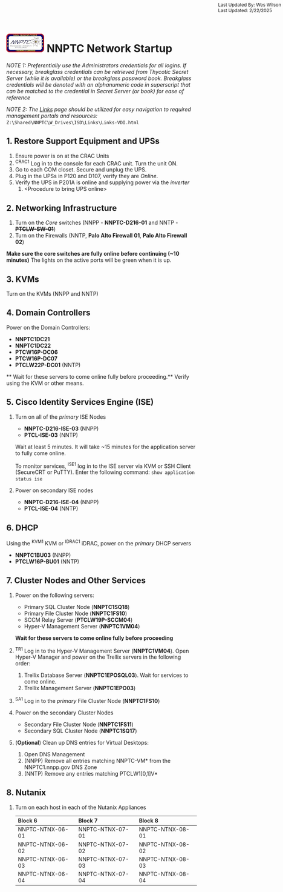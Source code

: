 <style>
    .updated {
        /* color:rgb(255, 255, 255); */
        position: absolute;
        top: 5px;
        right: 5px;
        font-size: 12px;
    }
</style>
<div class="updated">
    <a>Last Updated By: Wes Wilson</a></br>
    <a>Last Updated: 2/22/2025</a></br>
</div>

# ![NNPTC Logo][NNPTCLogo] NNPTC Network Startup

*NOTE 1: Preferentially use the Administrators credentials for all logins. If necessary, breakglass credentials can be retrieved from Thycotic Secret Server (while it is available) or the breakglass password book. Breakglass credentials will be denoted with an alphanumeric code in superscript that can be matched to the credential in Secret Server (or book) for ease of reference*

*NOTE 2: The [Links] page should be utilized for easy navigation to required management portals and resources:* `Z:\Shared\NNPTC\W_Drives\ISD\Links\Links-VDI.html`

## 1. Restore Support Equipment and UPSs

1. Ensure power is on at the CRAC Units
2. <sup>CRAC1</sup> Log in to the console for each CRAC unit. Turn the unit ON.
3. Go to each COM closet. Secure and unplug the UPS.
4. Plug in the UPSs in P120 and D107, verify they are *Online*.
5. Verify the UPS in P201A is online and supplying power via the *inverter*
    1. \<Procedure to bring UPS online>

## 2. Networking Infrastructure

1. Turn on the *Core* switches (NNPP - **NNPTC-D216-01** and NNTP - ~~**PTCLW-SW-01**~~)
2. Turn on the Firewalls (NNTP, **Palo Alto Firewall 01**, **Palo Alto Firewall 02**)

**Make sure the core switches are fully online before continuing (~10 minutes)** The lights on the active ports will be green when it is up.

## 3. KVMs

Turn on the KVMs (NNPP and NNTP)

## 4. Domain Controllers

Power on the Domain Controllers:
  * **NNPTC1DC21**
  * **NNPTC1DC22**
  * **PTCW16P-DC06**
  * **PTCW16P-DC07**
  * **PTCLW22P-DC01** (NNTP)

** Wait for these servers to come online fully before proceeding.** Verify using the KVM or other means.

## 5. Cisco Identity Services Engine (ISE)

1. Turn on all of the *primary* ISE Nodes
    * **NNPTC-D216-ISE-03** (NNPP)
    * **PTCL-ISE-03** (NNTP)

    Wait at least 5 minutes. It will take ~15 minutes for the application server to fully come online.

    To monitor services, <sup>ISE1</sup> log in to the ISE server via KVM or SSH Client (SecureCRT or PuTTY). Enter the following command: `show application status ise`

2. Power on secondary ISE nodes
    * **NNPTC-D216-ISE-04** (NNPP)
    * **PTCL-ISE-04** (NNTP)

## 6. DHCP

Using the <sup>KVM1</sup> KVM or <sup>IDRAC1</sup> iDRAC, power on the *primary* DHCP servers
  * **NNPTC1BU03** (NNPP)
  * **PTCLW16P-BU01** (NNTP)

## 7. Cluster Nodes and Other Services

1. Power on the following servers:
    * Primary SQL Cluster Node (**NNPTC1SQ18**)
    * Primary File Cluster Node (**NNPTC1FS10**)
    * SCCM Relay Server (**PTCLW19P-SCCM04**)
    * Hyper-V Management Server (**NNPTC1VM04**)

    **Wait for these servers to come online fully before proceeding**

2. <sup>TR1</sup> Log in to the Hyper-V Management Server (**NNPTC1VM04**). Open Hyper-V Manager and power on the Trellix servers in the following order:
    1. Trellix Database Server (**NNPTC1EPOSQL03**). Wait for services to come online.
    1. Trellix Management Server (**NNPTC1EPO03**)

3. <sup>SA1</sup> Log in to the *primary* File Cluster Node (**NNPTC1FS10**)

4. Power on the secondary Cluster Nodes
    * Secondary File Cluster Node (**NNPTC1FS11**)
    * Secondary SQL Cluster Node (**NNPTC1SQ17**)

5. (**Optional**) Clean up DNS entries for Virtual Desktops:
    1. Open DNS Management
    1. (NNPP) Remove all entries matching NNPTC-VM* from the NNPTC1.nnpp.gov DNS Zone
    1. (NNTP) Remove any entries matching PTCLW1[0,1]V* 

## 8. Nutanix
1. Turn on each host in each of the Nutanix Appliances

    | Block 6 | Block 7 | Block 8 |
    | --- | --- | --- |
    | NNPTC-NTNX-06-01 | NNPTC-NTNX-07-01 | NNPTC-NTNX-08-01 |
    | NNPTC-NTNX-06-02 | NNPTC-NTNX-07-02 | NNPTC-NTNX-08-02 |
    | NNPTC-NTNX-06-03 | NNPTC-NTNX-07-03 | NNPTC-NTNX-08-03 |
    | NNPTC-NTNX-06-04 | NNPTC-NTNX-07-04 | NNPTC-NTNX-08-04 |

<!-- References to Hyperlinks and Images-->
<!-- Formatting: 
    Links:  [Link Text]: path-to-link "Alternative Text"
    Images: [tag]: path-to-image "Alternative Text"
-->

<!-- Hyperlinks -->
[Links]:Z:\Shared\NNPTC\W_Drives\ISD\Links\Links-VDI.html

[NNPTC1VMS0501]:https://nnptc1vms0501.nnptc1.nnpp.gov/admin "Block 8 Horizon"
[NNPTC1VC0801]:https://nnptc1vc0801.nnptc1.nnpp.gov/ "Block 8 vCenter"
[NNPTC1VMS0601]:https://nnptc1vms0601.nnptc1.nnpp.gov/admin "Block 6 Horizon"
[NNPTC1VC0601]:https://nnptc1vc0601.nnptc1.nnpp.gov/ "Block 6 vCenter"
[PTCLW16V-HV0101]:https://ptclw16v-hv0101.nntp.gov/admin "NNTP Horizon"
[PTCL-VC0101]:https://ptcl-vc0101.nntp.gov/ "NNTP vCenter"

[NNPTC1ESX0801]:https://nnptc1esx0801.nnptc1.nnpp.gov "Block 8 vSAN Node 1"
[NNPTC1ESX0802]:https://nnptc1esx0802.nnptc1.nnpp.gov "Block 8 vSAN Node 2"
[NNPTC1ESX0803]:https://nnptc1esx0803.nnptc1.nnpp.gov "Block 8 vSAN Node 3"
[NNPTC1ESX0804]:https://nnptc1esx0804.nnptc1.nnpp.gov "Block 8 vSAN Node 4"
[NNPTC1ESX0601]:https://nnptc1esx0601.nnptc1.nnpp.gov "Block 6 vSAN Node 1"
[NNPTC1ESX0602]:https://nnptc1esx0602.nnptc1.nnpp.gov "Block 6 vSAN Node 2"
[NNPTC1ESX0603]:https://nnptc1esx0603.nnptc1.nnpp.gov "Block 6 vSAN Node 3"
[NNPTC1ESX0604]:https://nnptc1esx0604.nnptc1.nnpp.gov "Block 6 vSAN Node 4"
[PTCLVM-ESX0201]:https://ptclvm-esx0201.nntp.gov "NNTP vSAN Node 1"
[PTCLVM-ESX0202]:https://ptclvm-esx0202.nntp.gov "NNTP vSAN Node 2"
[PTCLVM-ESX0203]:https://ptclvm-esx0203.nntp.gov "NNTP vSAN Node 3"
[PTCLVM-ESX0204]:https://ptclvm-esx0204.nntp.gov "NNTP vSAN Node 4"
[PTCLVM-ESX02M]:https://ptclvm-esx0201.nntp.gov "NNTP Management Node"

[Prism Element]:https://nnptc-ntnx-04.nnptc1.nnpp.gov:9440 "Nutanix Management Console"

<!-- Images -->
[NNPTCLogo]: NNPTC_Logo.JPG "NNPTC Logo"